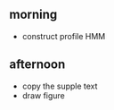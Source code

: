 ## morning
- construct profile HMM 


## afternoon
- copy the supple text
- draw figure













